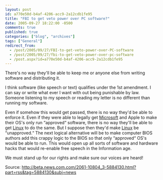 ```yaml
---
layout: post
id: a770e50d-b4af-4206-acc9-2a12cdb1fe95
title: "FBI to get veto power over PC software?"
date: 2005-09-27 18:22:00 -0500
comments: true
published: true
categories: ["blog", "archives"]
tags: ["General"]
redirect_from: 
  - /post/2005/09/27/FBI-to-get-veto-power-over-PC-software
  - /post/2005/09/27/fbi-to-get-veto-power-over-pc-software
  - /post.aspx?id=a770e50d-b4af-4206-acc9-2a12cdb1fe95
---
```

<!-- more -->
<P>There's&nbsp;no way they'll be able to keep me or anyone else from writing software and distributing it.<?xml:namespace prefix = o ns = "urn:schemas-microsoft-com:office:office" /><o:p></o:p></P>
<P>I think software (like speech or text) qualifies under the 1st amendment. I can say or write what ever I want with out being punishable by law. Someone listening to my speech or reading my letter is no different than running my software.<o:p></o:p></P>
<P>Even if somehow this would get passed, there is no way they'd be able to enforce it. Even if they were able to legally get <a title="Microsoft" href="http://Microsoft.com" target="_blank">Microsoft</a> and Apple to make their OS's only run &#8220;approved&#8220; software, there is no way they'll be able to get <a title="Linux" href="http://www.linux.org/" target="_blank">Linux</a> to do the same. But I suppose then they'd make <a title="Linux" href="http://www.linux.org/" target="_blank">Linux</a> be &#8220;unapproved.&#8220; The next logical alternative will be to make computer BIOS authors add this crappy logic to the BIOS so that only &#8220;approved&#8220; OS's would be able to run. This would open up all sorts of software and hardware hacks that would re-enable free speech in the Information age.<o:p></o:p></P>
<P>We must stand up for our rights and make sure our voices are heard!<o:p></o:p></P>
<P>
<P>Source: <A href="http://beta.news.com.com/2061-10804_3-5884130.html?part=rss&amp;tag=5884130&amp;subj=news">http://beta.news.com.com/2061-10804_3-5884130.html?part=rss&amp;tag=5884130&amp;subj=news</A></P></P>
